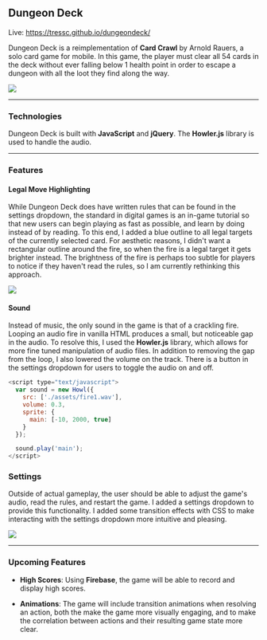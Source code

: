 ## Dungeon Deck


Live: https://tressc.github.io/dungeondeck/

Dungeon Deck is a reimplementation of **Card Crawl** by Arnold Rauers, a
solo card game for mobile. In this game, the player must clear all 54 cards in
the deck without ever falling below 1 health point in order to escape a dungeon with all the loot they find along the way.

![](https://media.giphy.com/media/dtQrg22SHnroZTraNU/giphy.gif)

***

### Technologies

Dungeon Deck is built with **JavaScript** and **jQuery**. The **Howler.js** library is used to handle the audio.

***

### Features

#### Legal Move Highlighting

While Dungeon Deck does have written rules that can be found in the settings
dropdown, the standard in digital games is an in-game tutorial so that new
users can begin playing as fast as possible, and learn by doing instead of by reading. To this end, I added a blue outline to all legal targets of the currently selected card. For aesthetic reasons, I didn't want a rectangular outline around the fire, so when the fire is a legal target it gets brighter instead. The brightness of the fire is perhaps too subtle for players to notice if they haven't read the rules, so I am currently rethinking this approach.

![](https://media.giphy.com/media/YkOIed3b1D5wpvVLN7/giphy.gif)

#### Sound

Instead of music, the only sound in the game is that of a crackling fire. Looping an audio fire in vanilla HTML produces a small, but noticeable gap in the audio. To resolve this, I used the **Howler.js** library, which allows for more fine tuned manipulation of audio files. In addition to removing the gap from the loop, I also lowered the volume on the track. There is a button in the settings dropdown for users to toggle the audio on and off.

```javascript
<script type="text/javascript">
  var sound = new Howl({
    src: ['./assets/fire1.wav'],
    volume: 0.3,
    sprite: {
      main: [-10, 2000, true]
    }
  });

  sound.play('main');
</script>
```

### Settings

Outside of actual gameplay, the user should be able to adjust the game's audio, read the rules, and restart the game. I added a settings dropdown to provide this functionality. I added some transition effects with CSS to make interacting with the settings dropdown more intuitive and pleasing.

![](https://media.giphy.com/media/vRK15i4CsNEm8EMUHp/giphy.gif)

***

### Upcoming Features

- **High Scores**: Using **Firebase**, the game will be able to record and display high scores.

- **Animations**: The game will include transition animations when resolving an action, both the make the game more visually engaging, and to make the correlation between actions and their resulting game state more clear.
